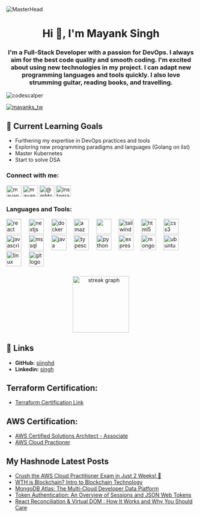 ![MasterHead](https://cdn.discordapp.com/attachments/1033433422317760552/1055430765648822312/Here_to_Contribute_Learn__Grow_.gif)

<h1 align="center">Hi 👋, I'm Mayank Singh</h1>
<h3 align="center">I'm a Full-Stack Developer with a passion for DevOps. I always aim for the best code quality and smooth coding. I'm excited about using new technologies in my project. I can adapt new programming languages and tools quickly. I also love strumming guitar, reading books, and travelling.
</h3>

<p align="left"> <img src="https://komarev.com/ghpvc/?username=codescalper&label=Profile%20views&color=0e75b6&style=flat" alt="codescalper" /> </p>

<p align="left"> <a href="https://twitter.com/mayanks_tw" target="blank"><img src="https://img.shields.io/twitter/follow/mayanks_tw?logo=twitter&style=for-the-badge" alt="mayanks_tw" /></a> </p>

## 🌱 Current Learning Goals

- Furthering my expertise in DevOps practices and tools
- Exploring new programming paradigms and languages (Golang on list)
- Master Kubernetes
- Start to solve DSA

<h3 align="left">Connect with me:</h3>
<p align="left">
<a href="https://twitter.com/mayanks_tw" target="blank"><img align="center" src="https://raw.githubusercontent.com/rahuldkjain/github-profile-readme-generator/master/src/images/icons/Social/twitter.svg" alt="mayanks_tw" height="30" width="40" /></a>
<a href="https://linkedin.com/in/mayankonli" target="blank"><img align="center" src="https://raw.githubusercontent.com/rahuldkjain/github-profile-readme-generator/master/src/images/icons/Social/linked-in-alt.svg" alt="mayankonli" height="30" width="40" /></a>
<a href="https://www.youtube.com/c/@mhtcetshalamayanksingh" target="blank"><img align="center" src="https://raw.githubusercontent.com/rahuldkjain/github-profile-readme-generator/master/src/images/icons/Social/youtube.svg" alt="@mhtcetshalamayanksingh" height="30" width="40" /></a>
  <a href="https://instagram.com/mayankonweb" target="_blank">
    <img align="center"  src="https://raw.githubusercontent.com/maurodesouza/profile-readme-generator/master/src/assets/icons/social/instagram/default.svg" width="40" height="30" alt="instagram logo"  />
  </a>


###
</p>

<h3 align="left">Languages and Tools:</h3>
<div align="left">
  <img src="https://cdn.jsdelivr.net/gh/devicons/devicon/icons/react/react-original.svg" height="40" alt="react logo"  />
  <img width="12" />
  <img src="https://cdn.jsdelivr.net/gh/devicons/devicon/icons/nextjs/nextjs-original.svg" height="40" alt="nextjs logo"  />
  <img width="12" />
  <img src="https://cdn.jsdelivr.net/gh/devicons/devicon/icons/docker/docker-original.svg" height="40" alt="docker logo"  />
  <img width="12" />
  <img src="https://cdn.jsdelivr.net/gh/devicons/devicon@latest/icons/amazonwebservices/amazonwebservices-original-wordmark.svg" height="40" alt="amazonwebservices logo"  />
  <img width="12" />
  <img src="https://cdn.jsdelivr.net/gh/devicons/devicon@latest/icons/terraform/terraform-original.svg"  height="40" alt=""  />
  <img width="12" />
  <img src="https://cdn.jsdelivr.net/gh/devicons/devicon/icons/tailwindcss/tailwindcss-original-wordmark.svg" height="40" alt="tailwindcss logo"  />
  <img width="12" />
  <img src="https://cdn.jsdelivr.net/gh/devicons/devicon/icons/html5/html5-original.svg" height="40" alt="html5 logo"  />
  <img width="12" />
  <img src="https://cdn.jsdelivr.net/gh/devicons/devicon/icons/css3/css3-original.svg" height="40" alt="css3 logo"  />
  <img width="12" />
  <img src="https://cdn.jsdelivr.net/gh/devicons/devicon/icons/javascript/javascript-original.svg" height="40" alt="javascript logo"  />
  <img width="12" />
  <img src="https://cdn.jsdelivr.net/gh/devicons/devicon@latest/icons/microsoftsqlserver/microsoftsqlserver-original.svg" height="40" alt="mssql logo" />      
  <img width="12" />
  <img src="https://cdn.jsdelivr.net/gh/devicons/devicon/icons/java/java-original.svg" height="40" alt="java logo"  />
  <img width="12" />
  <img src="https://cdn.jsdelivr.net/gh/devicons/devicon/icons/typescript/typescript-original.svg" height="40" alt="typescript logo"  />
  <img width="12" />
  <img src="https://cdn.jsdelivr.net/gh/devicons/devicon/icons/python/python-original.svg" height="40" alt="python logo"  />
  <img width="12" />
  <img src="https://cdn.jsdelivr.net/gh/devicons/devicon/icons/express/express-original.svg" height="40" alt="express logo"  />
  <img width="12" />
  <img src="https://cdn.jsdelivr.net/gh/devicons/devicon/icons/mongodb/mongodb-original.svg" height="40" alt="mongodb logo"  />
  <img width="12" />
  <img src="https://cdn.jsdelivr.net/gh/devicons/devicon/icons/ubuntu/ubuntu-plain.svg" height="40" alt="ubuntu logo"  />
  <img width="12" />
  <img src="https://cdn.jsdelivr.net/gh/devicons/devicon/icons/linux/linux-original.svg" height="40" alt="linux logo"  />
  <img width="12" />
  <img src="https://cdn.jsdelivr.net/gh/devicons/devicon/icons/git/git-original.svg" height="40" alt="git logo"  />
  <img width="12" />

</div>

###

<div align="center">
  <img src="https://streak-stats.demolab.com?user=codescalper&locale=en&mode=daily&theme=dracula&hide_border=false&border_radius=5&order=3" height="150" alt="streak graph"  />
</div>

###
## 🔗 Links

- **GitHub:** [siinghd](https://github.com/codescalper)
- **Linkedin:** [singh](https://linkedin.com/in/mayankonli)
## **Terraform Certification:** 
- [Terraform Certification Link](https://www.credly.com/badges/043304c3-deaa-4f8f-9836-a815b1bb60dd/public_url)
## **AWS Certification:** 
- [AWS Certified Solutions Architect - Associate](https://cp.certmetrics.com/amazon/en/public/verify/credential/849808639a4347d5912d4c34cb61ad2c)
- [AWS Cloud Practioner](https://cp.certmetrics.com/amazon/en/public/verify/credential/69ce0c1efc3e482a863a85d06171acae)


## My Hashnode Latest Posts 
<!-- HASHNODE:START -->
- [Crush the AWS Cloud Practitioner Exam in Just 2 Weeks! 🚀](https://10xeng.xyz/crush-the-aws-cloud-practitioner-exam-in-just-2-weeks)
- [WTH is Blockchain? Intro to Blockchain Technology](https://10xeng.xyz/wth-is-blockchain-intro-to-blockchain-technology)
- [MongoDB Atlas: The Multi-Cloud Developer Data Platform](https://10xeng.xyz/mongodb-atlas-the-multi-cloud-developer-data-platform)
- [Token Authentication: An Overview of Sessions and JSON Web Tokens](https://10xeng.xyz/sessionstokens)
- [React Reconciliation &amp; Virtual DOM : How It Works and Why You Should Care](https://10xeng.xyz/react-reconciliation)
<!-- HASHNODE:END -->
